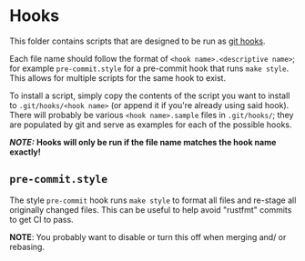 # Hooks

This folder contains scripts that are designed to be run as [git hooks](https://git-scm.com/book/en/v2/Customizing-Git-Git-Hooks).

Each file name should follow the format of `<hook name>.<descriptive name>`; for example `pre-commit.style` for a pre-commit hook that runs `make style`. This allows for multiple scripts for the same hook to exist.

To install a script, simply copy the contents of the script you want to install to `.git/hooks/<hook name>` (or append it if you're already using said hook). There will probably be various `<hook name>.sample` files in `.git/hooks/`; they are populated by git and serve as examples for each of the possible hooks.

***NOTE:*** **Hooks will only be run if the file name matches the hook name exactly!**

## `pre-commit.style`

The style `pre-commit` hook runs `make style` to format all files and re-stage all originally changed files. This can be useful to help avoid "rustfmt" commits to get CI to pass.

**NOTE**: You probably want to disable or turn this off when merging and/ or rebasing.
